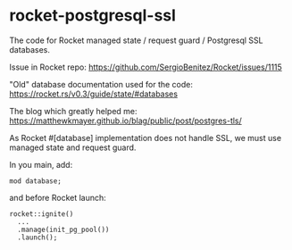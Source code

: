 # rocket-postgresql-ssl
The code for Rocket managed state / request guard / Postgresql SSL databases.

Issue in Rocket repo:
https://github.com/SergioBenitez/Rocket/issues/1115

"Old" database documentation used for the code:
https://rocket.rs/v0.3/guide/state/#databases

The blog which greatly helped me:
https://matthewkmayer.github.io/blag/public/post/postgres-tls/

As Rocket #[database] implementation does not handle SSL, we must use managed state and request guard.

In you main, add:
```
mod database;
```

and before Rocket launch:
```
rocket::ignite()
  ...
  .manage(init_pg_pool())
  .launch();
```

